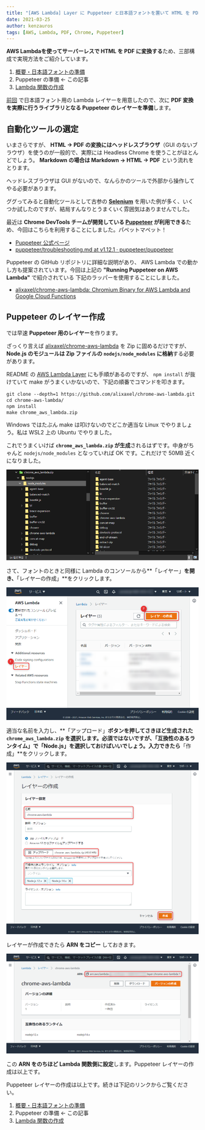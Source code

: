 ```yaml
---
title: "[AWS Lambda] Layer に Puppeteer と日本語フォントを置いて HTML を PDF に変換する - (2) Puppeteer の準備"
date: 2021-03-25
author: kenzauros
tags: [AWS, Lambda, PDF, Chrome, Puppeteer]
---
```


**AWS Lambdaを使ってサーバーレスで HTML を PDF に変換する**ため、三部構成で実現方法をご紹介しています。

1. [概要・日本語フォントの準備](https://mseeeen.msen.jp/html-to-pdf-with-puppeteer-and-japanese-fonts-in-aws-lambda-using-layers-1)
2. Puppeteer の準備 ← この記事
3. [Lambda 関数の作成](https://mseeeen.msen.jp/html-to-pdf-with-puppeteer-and-japanese-fonts-in-aws-lambda-using-layers-3)

[前回](https://mseeeen.msen.jp/html-to-pdf-with-puppeteer-and-japanese-fonts-in-aws-lambda-using-layers-1) で日本語フォント用の Lambda レイヤーを用意したので、次に **PDF 変換を実際に行うライブラリとなる Puppeteer のレイヤーを準備**します。

## 自動化ツールの選定

いまさらですが、 **HTML → PDF の変換にはヘッドレスブラウザ**（GUI のないブラウザ）を使うのが一般的で、実際には Headless Chrome を使うことがほとんどでしょう。 **Markdown の場合は Markdown → HTML → PDF** という流れをとります。

ヘッドレスブラウザは GUI がないので、なんらかのツールで外部から操作してやる必要があります。

ググってみると自動化ツールとして古参の **[Selenium](https://github.com/SeleniumHQ/)** を用いた例が多く、いくつか試したのですが、結局すんなりとうまくいく雰囲気はありませんでした。

最近は **Chrome DevTools チームが開発している [Puppeteer](https://pptr.dev/) が利用できる**ため、今回はこちらを利用することにしました。パペットマペット！

- [Puppeteer 公式ページ](https://pptr.dev/)
- [puppeteer/troubleshooting.md at v1.12.1 · puppeteer/puppeteer](https://github.com/puppeteer/puppeteer/blob/v1.12.1/docs/troubleshooting.md#running-puppeteer-on-aws-lambda)

Puppeteer の GitHub リポジトリに詳細な説明があり、 AWS Lambda での動かし方も提案されています。今回は上記の **"Running Puppeteer on AWS Lambda"** で紹介されている 下記のラッパーを使用することにしました。

- [alixaxel/chrome-aws-lambda: Chromium Binary for AWS Lambda and Google Cloud Functions](https://github.com/alixaxel/chrome-aws-lambda)

## Puppeteer のレイヤー作成

では早速 **Puppeteer 用のレイヤー**を作ります。

ざっくり言えば [alixaxel/chrome-aws-lambda](https://github.com/alixaxel/chrome-aws-lambda) を Zip に固めるだけですが、 **Node.js のモジュールは Zip ファイルの `nodejs/node_modules` に格納**する必要があります。

README の [AWS Lambda Layer](https://github.com/alixaxel/chrome-aws-lambda#aws-lambda-layer) にも手順があるのですが、 `npm install` が抜けていて make がうまくいかないので、下記の順番でコマンドを叩きます。

```
git clone --depth=1 https://github.com/alixaxel/chrome-aws-lambda.git
cd chrome-aws-lambda/
npm install
make chrome_aws_lambda.zip
```

Windows ではたぶん make は叩けないのでどこか適当な Linux でやりましょう。私は WSL2 上の Ubuntu でやりました。

これでうまくいけば **`chrome_aws_lambda.zip` が生成**されるはずです。中身がちゃんと `nodejs/node_modules` となっていれば OK です。これだけで 50MB 近くになりました。

![](images/html-to-pdf-with-puppeteer-and-japanese-fonts-in-aws-lambda-using-layers-2-1.png)

さて、フォントのときと同様に Lambda のコンソールから**「レイヤー」**を開き、**「レイヤーの作成」**をクリックします。

![](images/html-to-pdf-with-puppeteer-and-japanese-fonts-in-aws-lambda-using-layers-2-2.png)

適当な名前を入力し、**「アップロード」**ボタンを押してさきほど生成された `chrome_aws_lambda.zip` を選択します。必須ではないですが、「互換性のあるランタイム」で「Node.js」を選択しておけばいいでしょう。入力できたら**「作成」**をクリックします。

![](images/html-to-pdf-with-puppeteer-and-japanese-fonts-in-aws-lambda-using-layers-2-3.png)

レイヤーが作成できたら **ARN をコピー** しておきます。

![](images/html-to-pdf-with-puppeteer-and-japanese-fonts-in-aws-lambda-using-layers-2-4.png)

この **ARN をのちほど Lambda 関数側に設定**します。Puppeteer レイヤーの作成は以上です。

Puppeteer レイヤーの作成は以上です。続きは下記のリンクからご覧ください。

1. [概要・日本語フォントの準備](https://mseeeen.msen.jp/html-to-pdf-with-puppeteer-and-japanese-fonts-in-aws-lambda-using-layers-1)
2. Puppeteer の準備 ← この記事
3. [Lambda 関数の作成](https://mseeeen.msen.jp/html-to-pdf-with-puppeteer-and-japanese-fonts-in-aws-lambda-using-layers-3)